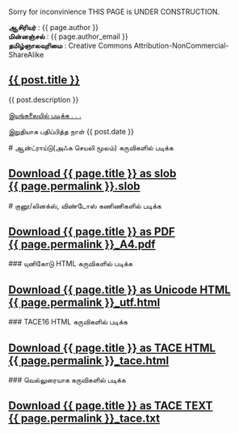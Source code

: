 Sorry for inconvinience THIS PAGE is UNDER CONSTRUCTION.

**ஆசிரியர்** : {{ page.author }}  
**மின்னஞ்சல்** : {{ page.author_email }}  
**தமிழ்ஞாலவுரிமை** : Creative Commons Attribution-NonCommercial-ShareAlike  
<div class="post">
<h2><a href="{{ site.url}}/{{ post.url }}">{{ post.title }}</a></h2>
<p>{{ post.description }}</p>
<p class="post-link"><a href="{{ site.url}}/{{ post.url }}">இயங்கலையில் படிக்க . . .</a></p>
<p class="post-info">இறுதியாக பதிப்பித்த நாள் {{ post.date }}</p>
</div>
# ஆன்ட்ராய்டு(அஃக செயலி மூலம்) கருவிகளில் படிக்க
<h2><a href="https://github.com/ThaniThamizhAkarathiKalanjiyam/tam_ilakiyam/raw/master/Noolkal/{{ page.permalink }}.slob" class="button button3">
Download {{ page.title }} as slob <br/> 
{{ page.permalink }}.slob
</a></h2>
# குனூ/லினக்ஸ், விண்டோஸ் கணிணிகளில் படிக்க
<h2><a href="https://github.com/ThaniThamizhAkarathiKalanjiyam/tam_ilakiyam/raw/master/Noolkal/{{ page.permalink }}_A4.pdf" class="button button1">
Download {{ page.title }} as PDF <br/> 
{{ page.permalink }}_A4.pdf
</a></h2>
### யுனிகோடு HTML கருவிகளில் படிக்க
<h2><a href="https://github.com/ThaniThamizhAkarathiKalanjiyam/tam_ilakiyam/raw/master/Noolkal/{{ page.permalink }}_utf.pdf" class="button button1">
Download {{ page.title }} as Unicode HTML <br/> 
{{ page.permalink }}_utf.html
</a></h2>
### TACE16 HTML கருவிகளில் படிக்க
<h2><a href="https://github.com/ThaniThamizhAkarathiKalanjiyam/tam_ilakiyam/raw/master/Noolkal/{{ page.permalink }}_tace.pdf" class="button button1">
Download {{ page.title }} as TACE HTML <br/> 
{{ page.permalink }}_tace.html
</a></h2>
### வெல்லுரையாக கருவிகளில் படிக்க
<h2><a href="https://github.com/ThaniThamizhAkarathiKalanjiyam/tam_ilakiyam/raw/master/Noolkal/{{ page.permalink }}_tace.txt" class="button button1">
Download {{ page.title }} as TACE TEXT <br/> 
{{ page.permalink }}_tace.txt
</a></h2>